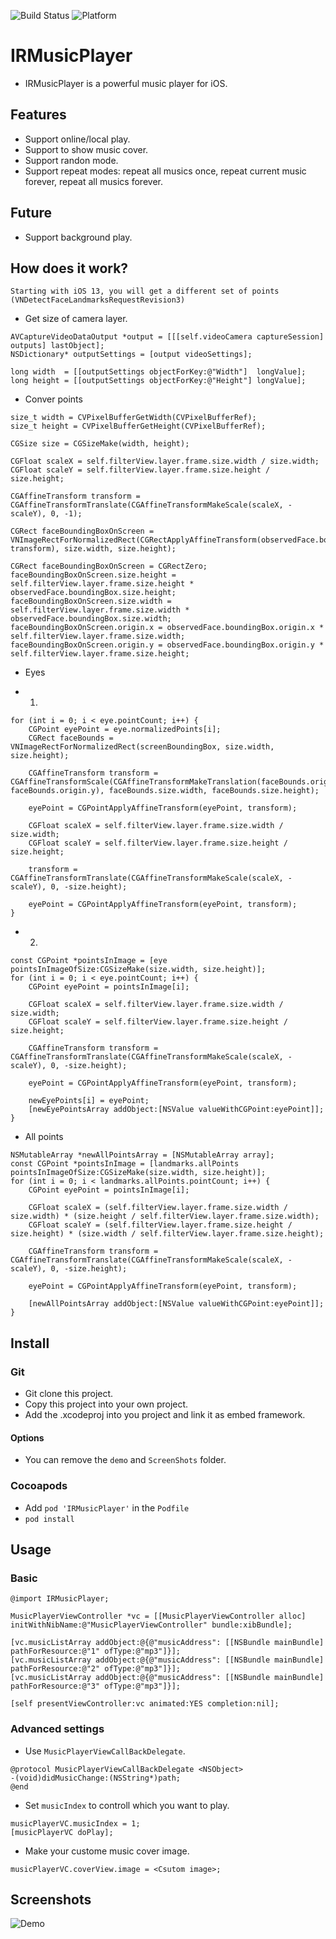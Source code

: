 ![Build Status](https://img.shields.io/badge/build-%20passing%20-brightgreen.svg)
![Platform](https://img.shields.io/badge/Platform-%20iOS%20-blue.svg)

# IRMusicPlayer 

- IRMusicPlayer is a powerful music player for iOS.

## Features
- Support online/local play.
- Support to show music cover.
- Support randon mode.
- Support repeat modes: repeat all musics once, repeat current music forever, repeat all musics forever.

## Future
- Support background play.

## How does it work?

```
Starting with iOS 13, you will get a different set of points (VNDetectFaceLandmarksRequestRevision3) 
```

- Get size of camera layer.
```objc
AVCaptureVideoDataOutput *output = [[[self.videoCamera captureSession] outputs] lastObject];
NSDictionary* outputSettings = [output videoSettings];

long width  = [[outputSettings objectForKey:@"Width"]  longValue];
long height = [[outputSettings objectForKey:@"Height"] longValue];
```

- Conver points
```objc
size_t width = CVPixelBufferGetWidth(CVPixelBufferRef);
size_t height = CVPixelBufferGetHeight(CVPixelBufferRef);

CGSize size = CGSizeMake(width, height);

CGFloat scaleX = self.filterView.layer.frame.size.width / size.width;
CGFloat scaleY = self.filterView.layer.frame.size.height / size.height;

CGAffineTransform transform = CGAffineTransformTranslate(CGAffineTransformMakeScale(scaleX, -scaleY), 0, -1);

CGRect faceBoundingBoxOnScreen = VNImageRectForNormalizedRect(CGRectApplyAffineTransform(observedFace.boundingBox, transform), size.width, size.height);
```

```objc
CGRect faceBoundingBoxOnScreen = CGRectZero;
faceBoundingBoxOnScreen.size.height = self.filterView.layer.frame.size.height * observedFace.boundingBox.size.height;
faceBoundingBoxOnScreen.size.width = self.filterView.layer.frame.size.width * observedFace.boundingBox.size.width;
faceBoundingBoxOnScreen.origin.x = observedFace.boundingBox.origin.x * self.filterView.layer.frame.size.width;
faceBoundingBoxOnScreen.origin.y = observedFace.boundingBox.origin.y * self.filterView.layer.frame.size.height;
```

- Eyes

- 1.
```objc
for (int i = 0; i < eye.pointCount; i++) {
    CGPoint eyePoint = eye.normalizedPoints[i];
    CGRect faceBounds = VNImageRectForNormalizedRect(screenBoundingBox, size.width, size.height);

    CGAffineTransform transform = CGAffineTransformScale(CGAffineTransformMakeTranslation(faceBounds.origin.x, faceBounds.origin.y), faceBounds.size.width, faceBounds.size.height);

    eyePoint = CGPointApplyAffineTransform(eyePoint, transform);

    CGFloat scaleX = self.filterView.layer.frame.size.width / size.width;
    CGFloat scaleY = self.filterView.layer.frame.size.height / size.height;

    transform = CGAffineTransformTranslate(CGAffineTransformMakeScale(scaleX, -scaleY), 0, -size.height);

    eyePoint = CGPointApplyAffineTransform(eyePoint, transform);
}
```

- 2.
```objc
const CGPoint *pointsInImage = [eye pointsInImageOfSize:CGSizeMake(size.width, size.height)];
for (int i = 0; i < eye.pointCount; i++) {
    CGPoint eyePoint = pointsInImage[i];

    CGFloat scaleX = self.filterView.layer.frame.size.width / size.width;
    CGFloat scaleY = self.filterView.layer.frame.size.height / size.height;
    
    CGAffineTransform transform = CGAffineTransformTranslate(CGAffineTransformMakeScale(scaleX, -scaleY), 0, -size.height);

    eyePoint = CGPointApplyAffineTransform(eyePoint, transform);

    newEyePoints[i] = eyePoint;
    [newEyePointsArray addObject:[NSValue valueWithCGPoint:eyePoint]];
}
```

- All points
```objc
NSMutableArray *newAllPointsArray = [NSMutableArray array];
const CGPoint *pointsInImage = [landmarks.allPoints pointsInImageOfSize:CGSizeMake(size.width, size.height)];
for (int i = 0; i < landmarks.allPoints.pointCount; i++) {
    CGPoint eyePoint = pointsInImage[i];

    CGFloat scaleX = (self.filterView.layer.frame.size.width / size.width) * (size.height / self.filterView.layer.frame.size.width);
    CGFloat scaleY = (self.filterView.layer.frame.size.height / size.height) * (size.width / self.filterView.layer.frame.size.height);
    
    CGAffineTransform transform = CGAffineTransformTranslate(CGAffineTransformMakeScale(scaleX, -scaleY), 0, -size.height);
    
    eyePoint = CGPointApplyAffineTransform(eyePoint, transform);
    
    [newAllPointsArray addObject:[NSValue valueWithCGPoint:eyePoint]];
}
```

## Install
### Git
- Git clone this project.
- Copy this project into your own project.
- Add the .xcodeproj into you  project and link it as embed framework.
#### Options
- You can remove the `demo` and `ScreenShots` folder.

### Cocoapods
- Add `pod 'IRMusicPlayer'`  in the `Podfile`
- `pod install`

## Usage

### Basic
```obj-c
@import IRMusicPlayer;

MusicPlayerViewController *vc = [[MusicPlayerViewController alloc] initWithNibName:@"MusicPlayerViewController" bundle:xibBundle];

[vc.musicListArray addObject:@{@"musicAddress": [[NSBundle mainBundle] pathForResource:@"1" ofType:@"mp3"]}];
[vc.musicListArray addObject:@{@"musicAddress": [[NSBundle mainBundle] pathForResource:@"2" ofType:@"mp3"]}];
[vc.musicListArray addObject:@{@"musicAddress": [[NSBundle mainBundle] pathForResource:@"3" ofType:@"mp3"]}];

[self presentViewController:vc animated:YES completion:nil];
```

### Advanced settings
- Use `MusicPlayerViewCallBackDelegate`.
```obj-c
@protocol MusicPlayerViewCallBackDelegate <NSObject>
-(void)didMusicChange:(NSString*)path;
@end
```

- Set `musicIndex` to controll which you want to play.
```obj-c
musicPlayerVC.musicIndex = 1;
[musicPlayerVC doPlay];
```

- Make your custome music cover image.
```obj-c
musicPlayerVC.coverView.image = <Csutom image>;
```

## Screenshots
![Demo](./ScreenShots/demo1.png)
